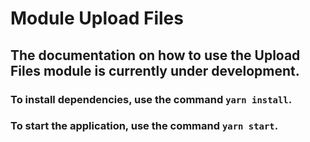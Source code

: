 # Module Upload Files

## The documentation on how to use the Upload Files module is currently under development.

### To install dependencies, use the command `yarn install`.
### To start the application, use the command `yarn start`.